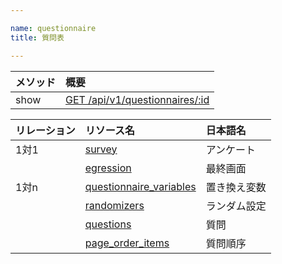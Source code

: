 ```yaml
---

name: questionnaire
title: 質問表

---
```


|メソッド|概要|
|:---|:---|
|show|[GET /api/v1/questionnaires/:id](#questionnaire_show)|

|リレーション|リソース名|日本語名|
|:---|:---|:---|
|1対1|[survey](#survey)|アンケート|
||[egression](#egression)|最終画面|
|1対n|[questionnaire_variables](#questionnaire_variable)|置き換え変数|
||[randomizers](#randomizer)|ランダム設定|
||[questions](#question)|質問|
||[page_order_items](#page_order_item)|質問順序|
